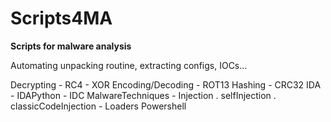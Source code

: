 # Scripts4MA
**Scripts for malware analysis**

Automating unpacking routine, extracting configs, IOCs... 

Decrypting
    - RC4
    - XOR
Encoding/Decoding
    - ROT13
Hashing
    - CRC32
IDA
    - IDAPython
    - IDC
MalwareTechniques
    - Injection
        . selfInjection
        . classicCodeInjection
    - Loaders
Powershell
